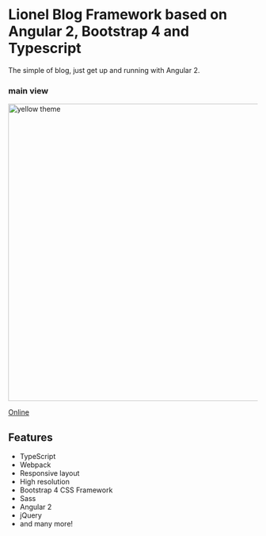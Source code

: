 # Lionel Blog Framework based on Angular 2, Bootstrap 4 and Typescript

The simple of blog, just get up and running with Angular 2.


### main view

<a target="_blank" href="http://"><img src="http://lionelzhang.top/oss/WechatIMG29.jpeg" width="600" alt="yellow theme"/></a>

<a target="_blank" href="http://bxw2359200396.my3w.com/">Online</a>

## Features
* TypeScript
* Webpack
* Responsive layout
* High resolution
* Bootstrap 4 CSS Framework
* Sass
* Angular 2
* jQuery
* and many more!
